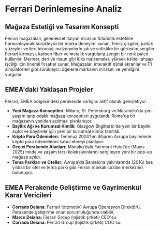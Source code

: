 # Ferrari Derinlemesine Analiz

## Mağaza Estetiği ve Tasarım Konsepti

Ferrari mağazaları, geleneksel İtalyan mirasını fütüristik estetikle harmanlayarak sürükleyici bir marka deneyimi sunar. Temiz çizgiler, parlak yüzeyler ve ileri teknoloji malzemelerle şık ve sofistike bir görünüm sergiler. Ferrari kırmızısı, karbon fiber ve metalik vurgularla zengin bir renk paleti kullanılır. Mermer, deri ve maun gibi lüks malzemeler, yüksek kaliteli ahşap işçiliği için önemli fırsatlar sunar. Mağazalar, interaktif dijital ekranlar ve F1 simülatörleri gibi sürükleyici öğelerle markanın mirasını ve yeniliğini vurgular.

## EMEA'daki Yaklaşan Projeler

Ferrari, EMEA bölgesindeki perakende varlığını aktif olarak genişletiyor:

*   **Yeni Mağaza Konseptleri:** Milano, St. Petersburg ve Maranello'da yeni yaşam tarzı odaklı mağaza konseptleri uygulandı. Roma'da bir mağazanın yeniden açılması planlanıyor.
*   **Bayilik Ağı ve Kurumsal Kimlik:** Glasgow (İngiltere)'de yeni bir bayilik açıldı ve bayilikler için yeni bir kurumsal kimlik tanıtıldı.
*   **Kripto Para Ödemeleri:** Temmuz 2024'ten itibaren Avrupa bayilerinde kripto para ödemelerini kabul etmeyi planlıyor.
*   **Geçici Perakende Alanları:** Monako'daki Fairmont Hotel'de (Mayıs 2025) moda ve yaşam tarzı koleksiyonlarını sergileyen yeni bir pop-up mağaza açıldı.
*   **Tema Parkları ve Oteller:** Avrupa'da Barselona yakınlarında (2016) beş yıldızlı bir otel ve tema parkı gibi Ferrari markalı cazibe merkezleri bulunuyor.

## EMEA Perakende Geliştirme ve Gayrimenkul Karar Vericileri

*   **Corrado Deiana:** Ferrari (otomotiv) Avrupa Operasyon Direktörü. Perakende geliştirme onun sorumluluğunda olabilir.
*   **Marco Deiana:** Ferrari Group (lojistik şirketi) CEO'su.
*   **Corrado Deiana:** Ferrari Group (lojistik şirketi) COO'su.
